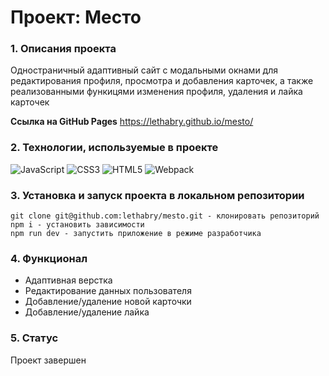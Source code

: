 # Проект: Место

### 1. Описания проекта
Одностраничный адаптивный сайт с модальными окнами для редактирования профиля, просмотра и добавления карточек, а также реализованными функицями изменения профиля, удаления и лайка карточек

**Ссылка на GitHub Pages**
https://lethabry.github.io/mesto/

### 2. Технологии, используемые в проекте
![JavaScript](https://img.shields.io/badge/javascript-%23323330.svg?style=for-the-badge&logo=javascript&logoColor=%23F7DF1E)
![CSS3](https://img.shields.io/badge/css3-%231572B6.svg?style=for-the-badge&logo=css3&logoColor=white)
![HTML5](https://img.shields.io/badge/html5-%23E34F26.svg?style=for-the-badge&logo=html5&logoColor=white)
![Webpack](https://img.shields.io/badge/webpack-%238DD6F9.svg?style=for-the-badge&logo=webpack&logoColor=black)

### 3. Установка и запуск проекта в локальном репозитории

    git clone git@github.com:lethabry/mesto.git - клонировать репозиторий
    npm i - установить зависимости
    npm run dev - запустить приложение в режиме разработчика

### 4. Функционал

* Адаптивная верстка
* Редактирование данных пользователя
* Добавление/удаление новой карточки
* Добавление/удаление лайка

### 5. Статус
Проект завершен
